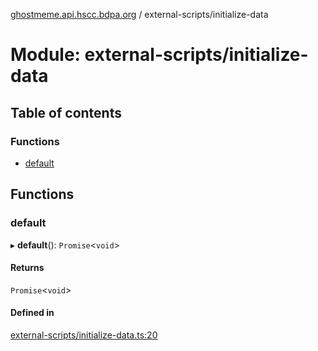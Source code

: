 [ghostmeme.api.hscc.bdpa.org](../README.md) / external-scripts/initialize-data

# Module: external-scripts/initialize-data

## Table of contents

### Functions

- [default](external_scripts_initialize_data.md#default)

## Functions

### default

▸ **default**(): `Promise`<`void`\>

#### Returns

`Promise`<`void`\>

#### Defined in

[external-scripts/initialize-data.ts:20](https://github.com/nhscc/ghostmeme.api.hscc.bdpa.org/blob/40f330c/external-scripts/initialize-data.ts#L20)
